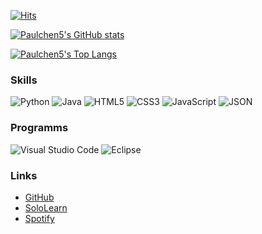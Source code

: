[![Hits](https://hits.seeyoufarm.com/api/count/incr/badge.svg?url=https%3A%2F%2Fgithub.com%2FPaulchen5&count_bg=%2379C83D&title_bg=%23555555&icon=github.svg&icon_color=%2379C83D&title=GitHub+views&edge_flat=false)](https://hits.seeyoufarm.com)
	
[![Paulchen5's GitHub stats](https://github-readme-stats.vercel.app/api?username=Paulchen5&count_private=true&show_icons=true&title_color=ffffff&bg_color=135,00B8F1,1B67BF&icon_color=22ffff&text_color=ffffff&border_color=0d1117)](https://github.com/anuraghazra/github-readme-stats)

[![Paulchen5's Top Langs](https://github-readme-stats.vercel.app/api/top-langs/?username=Paulchen5&layout=compact&langs_count=5&title_color=ffffff&bg_color=135,00B8F1,1B67BF&border_color=0d1117)](https://github.com/anuraghazra/github-readme-stats)



### Skills
![Python](https://img.shields.io/badge/-Python-3776AB?style=for-the-badge&logo=python&logoColor=FFF)
![Java](https://img.shields.io/badge/-Java-FFAA00?style=for-the-badge&logo=java&logoColor=FFF)
![HTML5](https://img.shields.io/badge/-HTML5-F06429?style=for-the-badge&logo=html5&logoColor=FFF)
![CSS3](https://img.shields.io/badge/-CSS3-29A9DF?style=for-the-badge&logo=css3&logoColor=FFF)
![JavaScript](https://img.shields.io/badge/-JS-F7E018?style=for-the-badge&logo=javascript&logoColor=FFF)
![JSON](https://img.shields.io/badge/-JSON-525252?style=for-the-badge&logo=json&logoColor=FFF)


### Programms
![Visual Studio Code](https://img.shields.io/badge/-VSC-007ACC?style=for-the-badge&logo=visual-studio-code&logoColor=FFF)
![Eclipse](https://img.shields.io/badge/-Eclipse-2C2255?style=for-the-badge&logo=eclipse&logoColor=FFF)

### Links
+ [GitHub](https://github.com/Paulchen5)
+ [SoloLearn](https://www.sololearn.com/profile/17745677)
+ [Spotify](https://open.spotify.com/user/jdmh24118a6bn9tncxiuqo0jn?si=b9ce98f30ac24bcc)

<!--

[![Paulchen5's GitHub stats](https://github-readme-stats.vercel.app/api?username=Paulchen5
&count_private=true
&show_icons=true
&title_color
&text_color
&icon_color
&border_color
&bg_color
&hide_border
&theme
&cache_seconds
&locale
&border_radius
)](https://github.com/anuraghazra/github-readme-stats)

-->


<!--
# Header <h1>
## Header <h2>
### Header <h3>
#### Header <h4>
##### Header <h5>
###### Header <h6>
**bold**
__also bold__
*italic*
_also italic_
NoMarkdown
[Text](Link)
	
List
* Item 1
* Item 2
	* Item 2a
	* Item 2b
-->
